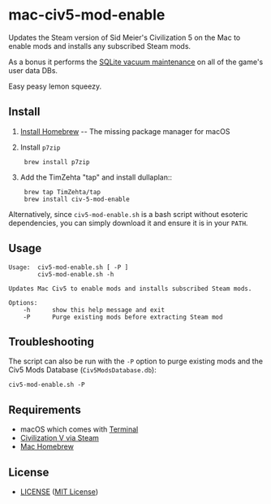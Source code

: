 # mac-civ5-mod-enable

Updates the Steam version of Sid Meier's Civilization 5 on the Mac to enable
mods and installs any subscribed Steam mods.

As a bonus it performs the [SQLite vacuum maintenance][vacuum] on all of the
game's user data DBs.

Easy peasy lemon squeezy.

[vacuum]: http://www.sqlite.org/lang_vacuum.html


## Install

1. [Install Homebrew][homebrew_install] -- The missing package manager for
   macOS
2. Install `p7zip`

        brew install p7zip

3. Add the TimZehta "tap" and install dullaplan::

        brew tap TimZehta/tap
        brew install civ-5-mod-enable

Alternatively, since `civ5-mod-enable.sh` is a bash script without esoteric
dependencies, you can simply download it and ensure it is in your `PATH`.

[homebrew_install]: http://brew.sh/#install


## Usage

```
Usage:  civ5-mod-enable.sh [ -P ]
        civ5-mod-enable.sh -h

Updates Mac Civ5 to enable mods and installs subscribed Steam mods.

Options:
    -h      show this help message and exit
    -P      Purge existing mods before extracting Steam mod
```

## Troubleshooting

The script can also be run with the `-P` option to purge existing mods and
the Civ5 Mods Database (`Civ5ModsDatabase.db`):

```
civ5-mod-enable.sh -P
```


## Requirements

- macOS which comes with [Terminal]
- [Civilization V via Steam]
- [Mac Homebrew][brew]

[Terminal]: http://en.wikipedia.org/wiki/Terminal_(OS_X)
[Civilization V via Steam]: http://store.steampowered.com/app/8930/
[brew]: http://brew.sh/


## License

- [LICENSE][license] ([MIT License][mit])

[license]: https://github.com/TimZehta/mac-civ5-mod-enable/blob/master/LICENSE
[mit]: http://www.opensource.org/licenses/MIT
